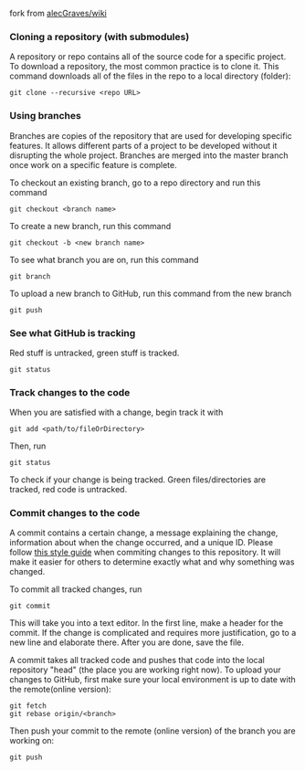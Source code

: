 fork from [alecGraves/wiki](https://github.com/alecGraves/wiki/)

### Cloning a repository (with submodules)
A repository or repo contains all of the source code for a specific project.
To download a repository, the most common practice is to clone it.
This command downloads all of the files in the repo to a local directory (folder):

    git clone --recursive <repo URL>

### Using branches
Branches are copies of the repository that are used for developing specific features. 
It allows different parts of a project to be developed without it disrupting the whole project.
Branches are merged into the master branch once work on a specific feature is complete.

To checkout an existing branch, go to a repo directory and run this command

    git checkout <branch name>

To create a new branch, run this command

    git checkout -b <new branch name>

To see what branch you are on, run this command

    git branch

To upload a new branch to GitHub, run this command from the new branch

    git push

### See what GitHub is tracking
Red stuff is untracked, green stuff is tracked. 

    git status

### Track changes to the code
When you are satisfied with a change, begin track it with

    git add <path/to/fileOrDirectory>

Then, run

    git status

To check if your change is being tracked. Green files/directories are tracked, red code is untracked.

### Commit changes to the code
A commit contains a certain change, a message explaining the change, information about when the change occurred, and a unique ID. Please follow [this style guide](http://chris.beams.io/posts/git-commit/) when commiting changes to this repository. 
It will make it easier for others to determine exactly what and why something was changed.

To commit all tracked changes, run

    git commit

This will take you into a text editor. In the first line, make a header for the commit. If the change is complicated and requires more justification, go to a new line and elaborate there. After you are done, save the file.

A commit takes all tracked code and pushes that code into the local repository "head" (the place you are working right now). To upload your changes to GitHub, first make sure your local environment is up to date with the remote(online version):

    git fetch
    git rebase origin/<branch>

Then push your commit to the remote (online version) of the branch you are working on:

    git push

